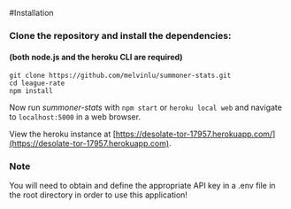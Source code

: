 #Installation
### Clone the repository and install the dependencies:
#### (both node.js and the heroku CLI are required)

```
git clone https://github.com/melvinlu/summoner-stats.git
cd league-rate
npm install
```

Now run _summoner-stats_ with `npm start` or `heroku local web` and navigate to `localhost:5000` in a web browser.

View the heroku instance at [https://desolate-tor-17957.herokuapp.com/](https://desolate-tor-17957.herokuapp.com).

### Note
You will need to obtain and define the appropriate API key in a .env file in the root directory
in order to use this application!
